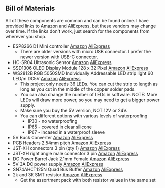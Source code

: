 <h2>Bill of Materials</h2>

All of these components are common and can be found online.  I have provided links to Amazon and AliExpress, but these vendors may change over time.
If the links don't work, just search for the components from wherever you shop.

* ESP8266 D1 Mini controller [Amazon](https://www.amazon.com/dp/B0BK986HLZ) [AliExpress](https://www.aliexpress.us/item/3256807691590176.html)
    * There are older versions with micro USB connector.  I prefer the newer version with USB-C connector.
* HC-SR04 Ultrasonic Sensor [Amazon](https://www.amazon.com/dp/B07HQG5K5T) [AliExpress](https://www.aliexpress.us/item/3256808598031205.html)
* SSD1306 OLED Display Module 128 x 32 Pixel [Amazon](https://www.amazon.com/dp/B079BN2J8V) [AliExpress](https://www.aliexpress.us/item/3256807486098308.html)
* WS2812B RGB 5050SMD Individually Addressable LED strip light 60 LED/m DC5V [Amazon](https://www.amazon.com/dp/B0956Q3L4Q) [AliExpress](https://www.aliexpress.us/item/3256806929208460.html)
    * This project only needs 36 LEDs.  You can cut the strip to length as long as you cut in the middle of the
      copper solder pads.  
    * You can also change the number of LEDs in software.  NOTE: More LEDs will draw more power, so you may need
      to get a bigger power supply.
    * Make sure you buy the 5V version, NOT 12V or 24V.
    * You can different options with various levels of waterproofing
        * IP30 - no waterproofing
        * IP65 - covered in clear silicone
        * IP67 - incased in a waterproof sleeve
* 5V Buck Converter [Amazon](https://www.amazon.com/dp/B0DGPZ91BD) [AliExpress](https://www.aliexpress.us/item/3256807692095306.html)
* PCB Headers 2.54mm pitch [Amazon](https://www.amazon.com/dp/B08DVGCTKT) [AliExpress](https://www.aliexpress.us/item/2255800687544049.html)
* JST-XH connectors 3 pin (qty 1) [Amazon](https://www.amazon.com/dp/B0CF283MG6) [AliExpress](https://www.aliexpress.us/item/2251832540932752.html)
* JST-XH right angle male connector 3 pin [Amazon](https://www.amazon.com/dp/B0BLTYHFMZ) [AliExpress](https://www.aliexpress.us/item/3256808303698578.html)
* DC Power Barrel Jack 2.1mm Female [Amazon](https://www.amazon.com/dp/B09ZBN38FS) [AliExpress](https://www.aliexpress.us/item/2251832423972836.html)
* 5V 3A DC power supply [Amazon](https://www.amazon.com/dp/B09NLMVXMZ) [AliExpress](https://www.aliexpress.us/item/3256806901002886.html)
* SN74AHCT125N Quad Bus Buffer [Amazon](https://www.amazon.com/dp/B0DXK7PWTN) [AliExpress](https://www.aliexpress.us/item/3256807624678371.html)
* 2k and 3K SMT resistor [Amazon](https://www.amazon.com/dp/B0BZGZRN4K) [AliExpress](https://www.aliexpress.us/item/3256802835223851.html)
    * Get the assortment pack with both resistor values in the same set